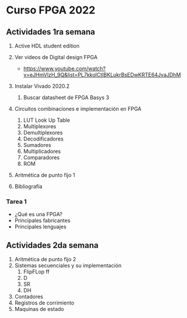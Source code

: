 # Curso FPGA 2022



## Actividades 1ra semana

1. Active HDL student edition
2. Ver videos de Digital design FPGA
   * https://www.youtube.com/watch?v=eJHmVlzH_9Q&list=PL7kkolCtIBKLukrBsEDwKRTE64JvaJDhM
3. Instalar Vivado 2020.2
   1. Buscar datasheet de FPGA Basys 3

4. Circuitos combinaciones e implementación en FPGA
   1. LUT Look Up Table
   2. Multiplexores
   3. Demultiplexores
   4. Decodificadores
   5. Sumadores
   6. Multiplicadores
   7. Comparadores
   8. ROM

5. Aritmética de punto fijo 1
6. Bibliografía

### Tarea 1

* ¿Qué es una FPGA?
* Principales fabricantes
* Principales lenguajes





## Actividades 2da semana

1. Aritmética de punto fijo 2
2. Sistemas secuenciales y su implementación
   1. FlipFLop ff 
   2. D
   3. SR
   4. DH
3. Contadores
4. Registros de corrimiento
5. Maquinas de estado



